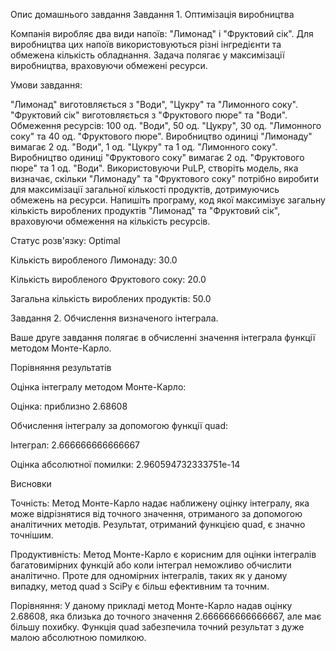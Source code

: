 Опис домашнього завдання Завдання 1. Оптимізація виробництва

Компанія виробляє два види напоїв: "Лимонад" і "Фруктовий сік". Для виробництва
цих напоїв використовуються різні інгредієнти та обмежена кількість обладнання.
Задача полягає у максимізації виробництва, враховуючи обмежені ресурси.

Умови завдання:

"Лимонад" виготовляється з "Води", "Цукру" та "Лимонного соку". "Фруктовий сік"
виготовляється з "Фруктового пюре" та "Води". Обмеження ресурсів: 100 од.
"Води", 50 од. "Цукру", 30 од. "Лимонного соку" та 40 од. "Фруктового пюре".
Виробництво одиниці "Лимонаду" вимагає 2 од. "Води", 1 од. "Цукру" та 1 од.
"Лимонного соку". Виробництво одиниці "Фруктового соку" вимагає 2 од.
"Фруктового пюре" та 1 од. "Води". Використовуючи PuLP, створіть модель, яка
визначає, скільки "Лимонаду" та "Фруктового соку" потрібно виробити для
максимізації загальної кількості продуктів, дотримуючись обмежень на ресурси.
Напишіть програму, код якої максимізує загальну кількість вироблених продуктів
"Лимонад" та "Фруктовий сік", враховуючи обмеження на кількість ресурсів.

Статус розв'язку: Optimal

Кількість виробленого Лимонаду: 30.0

Кількість виробленого Фруктового соку: 20.0

Загальна кількість вироблених продуктів: 50.0

Завдання 2. Обчислення визначеного інтеграла.

Ваше друге завдання полягає в обчисленні значення інтеграла функції методом
Монте-Карло.

Порівняння результатів

Оцінка інтегралу методом Монте-Карло:

Оцінка: приблизно 2.68608

Обчислення інтегралу за допомогою функції quad:

Інтеграл: 2.666666666666667

Оцінка абсолютної помилки: 2.960594732333751e-14

Висновки

Точність: Метод Монте-Карло надає наближену оцінку інтегралу, яка може
відрізнятися від точного значення, отриманого за допомогою аналітичних методів.
Результат, отриманий функцією quad, є значно точнішим.

Продуктивність: Метод Монте-Карло є корисним для оцінки інтегралів
багатовимірних функцій або коли інтеграл неможливо обчислити аналітично. Проте
для одномірних інтегралів, таких як у даному випадку, метод quad з SciPy є більш
ефективним та точним.

Порівняння: У даному прикладі метод Монте-Карло надав оцінку 2.68608, яка
близька до точного значення 2.666666666666667, але має більшу похибку. Функція
quad забезпечила точний результат з дуже малою абсолютною помилкою.
